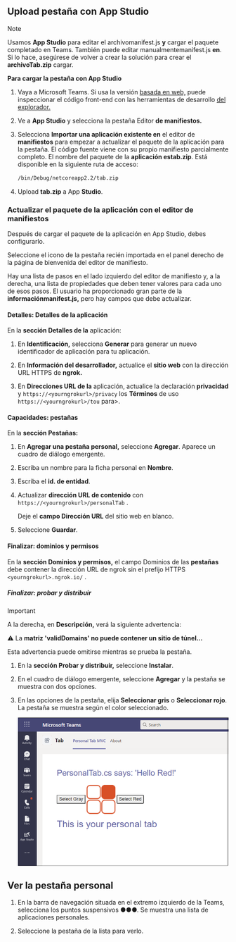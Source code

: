 ## <a name="upload-your-tab-with-app-studio"></a>Upload pestaña con App Studio

>[!NOTE]
> Usamos **App Studio** para editar el archivomanifest.js **y** cargar el paquete completado en Teams. También puede editar manualmentemanifest.js **en**. Si lo hace, asegúrese de volver a crear la solución para crear el **archivoTab.zip** cargar.

**Para cargar la pestaña con App Studio**

1. Vaya a Microsoft Teams. Si usa la versión [basada en web,](https://teams.microsoft.com) puede inspeccionar el código front-end con las herramientas de desarrollo [del explorador.](~/tabs/how-to/developer-tools.md)

1. Ve a **App Studio** y selecciona la pestaña Editor **de manifiestos.**

1. Selecciona **Importar una aplicación existente en** el editor de **manifiestos** para empezar a actualizar el paquete de la aplicación para la pestaña. El código fuente viene con su propio manifiesto parcialmente completo. El nombre del paquete de la **aplicación estab.zip**. Está disponible en la siguiente ruta de acceso:

    ```bash
    /bin/Debug/netcoreapp2.2/tab.zip
    ```

1. Upload **tab.zip** a App **Studio**.

### <a name="update-your-app-package-with-manifest-editor"></a>Actualizar el paquete de la aplicación con el editor de manifiestos

Después de cargar el paquete de la aplicación en App Studio, debes configurarlo.

Seleccione el icono de la pestaña recién importada en el panel derecho de la página de bienvenida del editor de manifiesto.

Hay una lista de pasos en el lado izquierdo del editor de manifiesto y, a la derecha, una lista de propiedades que deben tener valores para cada uno de esos pasos. El usuario ha proporcionado gran parte de la **informaciónmanifest.js,** pero hay campos que debe actualizar.

#### <a name="details-app-details"></a>Detalles: Detalles de la aplicación

En la **sección Detalles de la** aplicación:

1. En **Identificación,** selecciona **Generar** para generar un nuevo identificador de aplicación para tu aplicación.

1. En **Información del desarrollador,** actualice el **sitio web** con la dirección URL HTTPS de **ngrok.**

1. En **Direcciones URL de la** aplicación, actualice la declaración **privacidad** y `https://<yourngrokurl>/privacy` los **Términos** de uso `https://<yourngrokurl>/tou` para>.

#### <a name="capabilities-tabs"></a>Capacidades: pestañas

En la **sección Pestañas:**

1. En **Agregar una pestaña personal,** seleccione **Agregar**. Aparece un cuadro de diálogo emergente.

1. Escriba un nombre para la ficha personal en **Nombre**.

1. Escriba el **id. de entidad**.

1. Actualizar **dirección URL de contenido** con `https://<yourngrokurl>/personalTab` .

    Deje el **campo Dirección URL** del sitio web en blanco.

1. Seleccione **Guardar**.

#### <a name="finish-domains-and-permissions"></a>Finalizar: dominios y permisos

En la **sección Dominios y permisos,** el campo Dominios de las **pestañas** debe contener la dirección URL de ngrok sin el prefijo HTTPS `<yourngrokurl>.ngrok.io/` .

##### <a name="finish-test-and-distribute"></a>Finalizar: probar y distribuir

>[!IMPORTANT]
> A la derecha, en **Descripción,** verá la siguiente advertencia:
>
> &#9888; La **matriz 'validDomains' no puede contener un sitio de túnel...**
>
>Esta advertencia puede omitirse mientras se prueba la pestaña.

1. En la **sección Probar y distribuir,** seleccione **Instalar**.

1. En el cuadro de diálogo emergente, seleccione **Agregar** y la pestaña se muestra con dos opciones.

1. En las opciones de la pestaña, elija **Seleccionar gris** o **Seleccionar rojo**. La pestaña se muestra según el color seleccionado.
 
    ![Pestaña personal ASPNETMVC cargada](../../assets/images/tab-images/personaltabaspnetmvcuploaded.png)

## <a name="view-your-personal-tab"></a>Ver la pestaña personal

1. En la barra de navegación situada en el extremo izquierdo de la Teams, selecciona los puntos suspensivos &#x25CF;&#x25CF;&#x25CF;. Se muestra una lista de aplicaciones personales.

1. Seleccione la pestaña de la lista para verlo.
